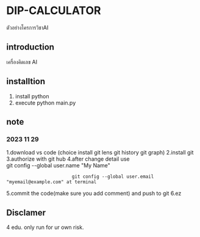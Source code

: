 # DIP-CALCULATOR
ตัวอย่างโครการวิชาAI


## introduction
เครื่องคิดเลข AI 

## installtion
1. install python
2. execute python main.py

## note
### 2023 11 29
1.download vs code (choice install git lens git history git graph)
2.install git
3.authorize with git hub
4.after change detail use   
                            git config --global user.name "My Name"

                            git config --global user.email "myemail@example.com" at terminal

5.commit the code(make sure you add comment) and push to git 
6.ez 

## Disclamer
4 edu. only run for ur own risk.